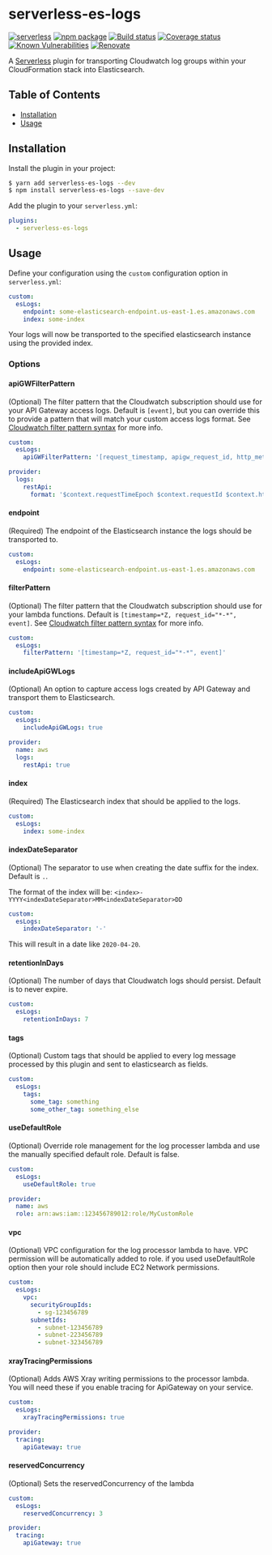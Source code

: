 # serverless-es-logs

[![serverless][sls-image]][sls-url]
[![npm package][npm-image]][npm-url]
[![Build status][gh-action-image]][gh-action-url]
[![Coverage status][coveralls-image]][coveralls-url]
[![Known Vulnerabilities][snyk-image]][snyk-url]
[![Renovate][renovate-image]][renovate-url]

A [Serverless][sls-url] plugin for transporting Cloudwatch log groups within your CloudFormation stack into Elasticsearch.

## Table of Contents

- [Installation](#installation)
- [Usage](#usage)

## Installation

Install the plugin in your project:
```bash
$ yarn add serverless-es-logs --dev
$ npm install serverless-es-logs --save-dev
```

Add the plugin to your `serverless.yml`:
```yaml
plugins:
  - serverless-es-logs
```

## Usage

Define your configuration using the `custom` configuration option in `serverless.yml`:

```yaml
custom:
  esLogs:
    endpoint: some-elasticsearch-endpoint.us-east-1.es.amazonaws.com
    index: some-index
```

Your logs will now be transported to the specified elasticsearch instance using the provided index.

### Options

#### apiGWFilterPattern

(Optional) The filter pattern that the Cloudwatch subscription should use for your API Gateway access
logs. Default is `[event]`, but you can override this to provide a pattern that will match your custom
access logs format. See
[Cloudwatch filter pattern syntax](https://docs.aws.amazon.com/AmazonCloudWatch/latest/logs/FilterAndPatternSyntax.html)
for more info.

```yaml
custom:
  esLogs:
    apiGWFilterPattern: '[request_timestamp, apigw_request_id, http_method, resource_path, request_status, response_latency]'

provider:
  logs:
    restApi:
      format: '$context.requestTimeEpoch $context.requestId $context.httpMethod $context.resourcePath $context.status $context.responseLatency'
```

#### endpoint

(Required) The endpoint of the Elasticsearch instance the logs should be transported to.

```yaml
custom:
  esLogs:
    endpoint: some-elasticsearch-endpoint.us-east-1.es.amazonaws.com
```

#### filterPattern

(Optional) The filter pattern that the Cloudwatch subscription should use for your lambda
functions. Default is `[timestamp=*Z, request_id="*-*", event]`. See
[Cloudwatch filter pattern syntax](https://docs.aws.amazon.com/AmazonCloudWatch/latest/logs/FilterAndPatternSyntax.html)
for more info.

```yaml
custom:
  esLogs:
    filterPattern: '[timestamp=*Z, request_id="*-*", event]'
```

#### includeApiGWLogs

(Optional) An option to capture access logs created by API Gateway and transport them to Elasticsearch.

```yaml
custom:
  esLogs:
    includeApiGWLogs: true

provider:
  name: aws
  logs:
    restApi: true
```

#### index

(Required) The Elasticsearch index that should be applied to the logs.

```yaml
custom:
  esLogs:
    index: some-index
```

#### indexDateSeparator

(Optional) The separator to use when creating the date suffix for the index. Default is `.`.

The format of the index will be: `<index>-YYYY<indexDateSeparator>MM<indexDateSeparator>DD`

```yaml
custom:
  esLogs:
    indexDateSeparator: '-'
```

This will result in a date like `2020-04-20`.

#### retentionInDays

(Optional) The number of days that Cloudwatch logs should persist. Default is to never expire.

```yaml
custom:
  esLogs:
    retentionInDays: 7
```

#### tags

(Optional) Custom tags that should be applied to every log message processed by this plugin and sent to elasticsearch as fields.

```yaml
custom:
  esLogs:
    tags:
      some_tag: something
      some_other_tag: something_else
```

#### useDefaultRole

(Optional) Override role management for the log processer lambda and use the manually specified default role. Default is false.

```yaml
custom:
  esLogs:
    useDefaultRole: true

provider:
  name: aws
  role: arn:aws:iam::123456789012:role/MyCustomRole
```

#### vpc

(Optional) VPC configuration for the log processor lambda to have. VPC permission will be automatically added to role. if you used useDefaultRole option then your role should include EC2 Network permissions.

```yaml
custom:
  esLogs:
    vpc: 
      securityGroupIds:
        - sg-123456789
      subnetIds:
        - subnet-123456789
        - subnet-223456789
        - subnet-323456789
```

#### xrayTracingPermissions

(Optional) Adds AWS Xray writing permissions to the processor lambda. You will need these if you enable tracing for ApiGateway on your service. 

```yaml
custom:
  esLogs:
    xrayTracingPermissions: true

provider:
  tracing:
    apiGateway: true
```
#### reservedConcurrency

(Optional) Sets the reservedConcurrency of the lambda

```yaml
custom:
  esLogs:
    reservedConcurrency: 3

provider:
  tracing:
    apiGateway: true
```

[sls-image]:http://public.serverless.com/badges/v3.svg
[sls-url]:http://www.serverless.com
[npm-image]:https://img.shields.io/npm/v/serverless-es-logs.svg
[npm-url]:https://www.npmjs.com/package/serverless-es-logs
[gh-action-image]:https://github.com/daniel-cottone/serverless-es-logs/workflows/Status%20check/badge.svg
[gh-action-url]:https://github.com/daniel-cottone/serverless-es-logs/actions?query=workflow%3A%22Status+check%22
[coveralls-image]:https://coveralls.io/repos/github/daniel-cottone/serverless-es-logs/badge.svg?branch=master
[coveralls-url]:https://coveralls.io/github/daniel-cottone/serverless-es-logs?branch=master
[snyk-image]:https://snyk.io/test/github/daniel-cottone/serverless-es-logs/badge.svg
[snyk-url]:https://snyk.io/test/github/daniel-cottone/serverless-es-logs
[renovate-image]:https://img.shields.io/badge/renovate-enabled-brightgreen.svg
[renovate-url]:https://renovatebot.com/
